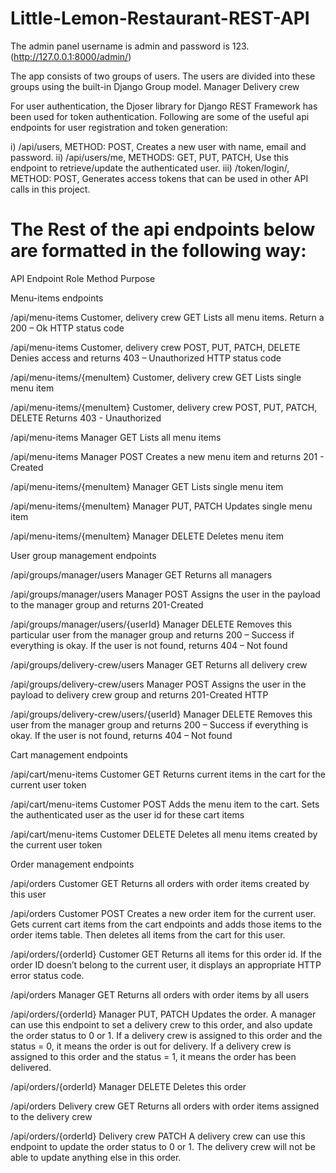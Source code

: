 # Little-Lemon-Restaurant-REST-API

The admin panel username is admin and password is 123. (http://127.0.0.1:8000/admin/)

The app consists of two groups of users. The users are divided into these groups using the built-in Django Group model. 
Manager
Delivery crew

For user authentication, the Djoser library for Django REST Framework has been used for token authentication.
Following are some of the useful api endpoints for user registration and token generation: 

i) /api/users, METHOD: POST, Creates a new user with name, email and password.
ii) /api/users/me, METHODS: GET, PUT, PATCH, Use this endpoint to retrieve/update the authenticated user.
iii) /token/login/, METHOD: POST, Generates access tokens that can be used in other API calls in this project.


# The Rest of the api endpoints below are formatted in the following way:
API Endpoint
Role
Method
Purpose


Menu-items endpoints

/api/menu-items
Customer, delivery crew
GET
Lists all menu items. Return a 200 – Ok HTTP status code

/api/menu-items
Customer, delivery crew
POST, PUT, PATCH, DELETE
Denies access and returns 403 – Unauthorized HTTP status code


/api/menu-items/{menuItem}
Customer, delivery crew
GET
Lists single menu item

/api/menu-items/{menuItem}
Customer, delivery crew
POST, PUT, PATCH, DELETE
Returns 403 - Unauthorized

 
/api/menu-items
Manager
GET
Lists all menu items


/api/menu-items
Manager
POST
Creates a new menu item and returns 201 - Created


/api/menu-items/{menuItem}
Manager
GET
Lists single menu item


/api/menu-items/{menuItem}
Manager
PUT, PATCH
Updates single menu item


/api/menu-items/{menuItem}
Manager
DELETE
Deletes menu item



User group management endpoints


/api/groups/manager/users
Manager
GET
Returns all managers



/api/groups/manager/users
Manager
POST
Assigns the user in the payload to the manager group and returns 201-Created




/api/groups/manager/users/{userId}
Manager
DELETE
Removes this particular user from the manager group and returns 200 – Success if everything is okay.
If the user is not found, returns 404 – Not found



/api/groups/delivery-crew/users
Manager
GET
Returns all delivery crew



/api/groups/delivery-crew/users
Manager
POST
Assigns the user in the payload to delivery crew group and returns 201-Created HTTP



/api/groups/delivery-crew/users/{userId}
Manager
DELETE
Removes this user from the manager group and returns 200 – Success if everything is okay.
If the user is not found, returns  404 – Not found





Cart management endpoints 

/api/cart/menu-items
Customer
GET
Returns current items in the cart for the current user token



/api/cart/menu-items
Customer
POST
Adds the menu item to the cart. Sets the authenticated user as the user id for these cart items


/api/cart/menu-items
Customer
DELETE
Deletes all menu items created by the current user token




Order management endpoints

/api/orders
Customer
GET
Returns all orders with order items created by this user



/api/orders
Customer
POST
Creates a new order item for the current user. Gets current cart items from the cart endpoints and adds those items to the order items table. Then deletes all items from the cart for this user.



/api/orders/{orderId}
Customer
GET
Returns all items for this order id. If the order ID doesn’t belong to the current user, it displays an appropriate HTTP error status code.



/api/orders
Manager
GET
Returns all orders with order items by all users




/api/orders/{orderId}
Manager
PUT, PATCH
Updates the order. A manager can use this endpoint to set a delivery crew to this order, and also update the order status to 0 or 1.
If a delivery crew is assigned to this order and the status = 0, it means the order is out for delivery.
If a delivery crew is assigned to this order and the status = 1, it means the order has been delivered.


/api/orders/{orderId}
Manager
DELETE
Deletes this order



/api/orders
Delivery crew
GET
Returns all orders with order items assigned to the delivery crew



/api/orders/{orderId}
Delivery crew
PATCH
A delivery crew can use this endpoint to update the order status to 0 or 1. The delivery crew will not be able to update anything else in this order.
